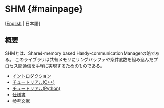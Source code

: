# SHM {#mainpage}
[[English](../index.html) | 日本語]

## 概要
SHMとは、Shared-memory based Handy-communication Managerの略である。
このライブラリは共有メモリにリングバッファや条件変数を組み込んだプロセス間通信を手軽に実現するためのものである。

- [イントロダクション](md_manual_introduction_jp.html)
- [チュートリアル(C++)](md_manual_tutorials_jp.html)
- [チュートリアル(Python)](md_manual_tutorials_python_jp.html)
- [仕様書](md_manual_spec_jp.html)
- [参考文献](md_manual_reference_jp.html)
